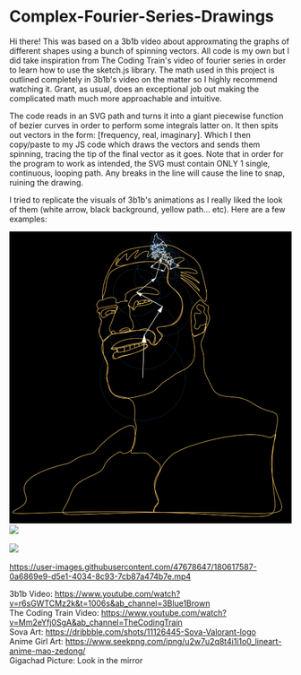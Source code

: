 # Complex-Fourier-Series-Drawings

Hi there! This was based on a 3b1b video about approxmating the graphs of different shapes using a bunch of spinning vectors. All code is my own but I did take inspiration from The Coding Train's video of fourier series in order to learn how to use the sketch.js library. The math used in this project is outlined completely in 3b1b's video on the matter so I highly recommend watching it. Grant, as usual, does an exceptional job out making the complicated math much more approachable and intuitive. 

The code reads in an SVG path and turns it into a giant piecewise function of bezier curves in order to perform some integrals latter on. It then spits out vectors in the form: [frequency, real, imaginary]. Which I then copy/paste to my JS code which draws the vectors and sends them spinning, tracing the tip of the final vector as it goes. Note that in order for the program to work as intended, the SVG must contain ONLY 1 single, continuous, looping path. Any breaks in the line will cause the line to snap, ruining the drawing.

I tried to replicate the visuals of 3b1b's animations as I really liked the look of them (white arrow, black background, yellow path... etc). Here are a few examples:

<p float="left">
<img src="https://github.com/Wowe-Peanut/Complex-Fourier-Series-Drawings/blob/main/cs%20majors.PNG" width="600">
<img src="https://user-images.githubusercontent.com/47678647/180617179-4ae811cd-5afd-4027-8858-db66235d7714.PNG" width="600">
</p>
<img src="https://user-images.githubusercontent.com/47678647/180617208-eec6a582-f1a8-466f-86ed-82b1c2870931.PNG" width="600">


https://user-images.githubusercontent.com/47678647/180617587-0a6869e9-d5e1-4034-8c93-7cb87a474b7e.mp4



3b1b Video: https://www.youtube.com/watch?v=r6sGWTCMz2k&t=1006s&ab_channel=3Blue1Brown <br>
The Coding Train Video: https://www.youtube.com/watch?v=Mm2eYfj0SgA&ab_channel=TheCodingTrain <br>
Sova Art: https://dribbble.com/shots/11126445-Sova-Valorant-logo <br>
Anime Girl Art: https://www.seekpng.com/ipng/u2w7u2q8t4i1i1o0_lineart-anime-mao-zedong/ <br>
Gigachad Picture: Look in the mirror
